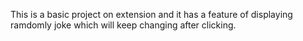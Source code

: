 This is a basic project on extension and it has a feature of displaying ramdomly joke which will keep changing after clicking.

